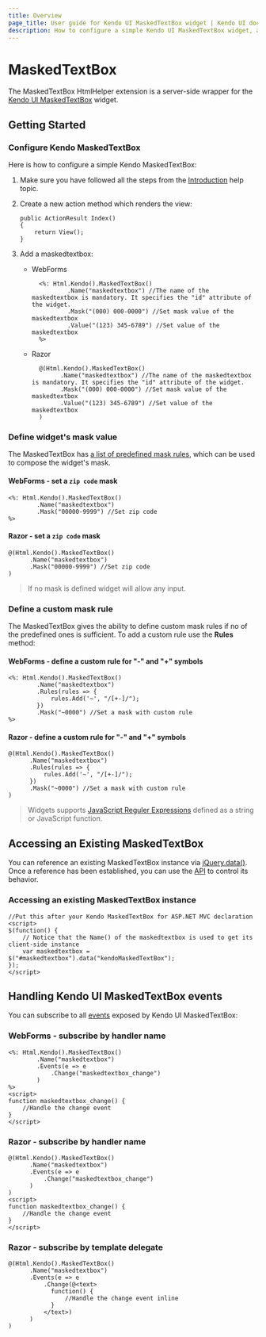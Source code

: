 ```yaml
---
title: Overview
page_title: User guide for Kendo UI MaskedTextBox widget | Kendo UI documentation
description: How to configure a simple Kendo UI MaskedTextBox widget, add MaskedTextBox, handle events to control widget's behavior.
---
```


# MaskedTextBox

The MaskedTextBox HtmlHelper extension is a server-side wrapper for the [Kendo UI MaskedTextBox](/api/web/maskedtextbox) widget.

## Getting Started

### Configure Kendo MaskedTextBox

Here is how to configure a simple Kendo MaskedTextBox:

1.  Make sure you have followed all the steps from the [Introduction](/aspnet-mvc/introduction) help topic.

2.  Create a new action method which renders the view:

        public ActionResult Index()
        {
            return View();
        }
3.  Add a maskedtextbox:
    - WebForms

            <%: Html.Kendo().MaskedTextBox()
                    .Name("maskedtextbox") //The name of the maskedtextbox is mandatory. It specifies the "id" attribute of the widget.
                    .Mask("(000) 000-0000") //Set mask value of the maskedtextbox
                    .Value("(123) 345-6789") //Set value of the maskedtextbox
            %>
    - Razor

            @(Html.Kendo().MaskedTextBox()
                  .Name("maskedtextbox") //The name of the maskedtextbox is mandatory. It specifies the "id" attribute of the widget.
                  .Mask("(000) 000-0000") //Set mask value of the maskedtextbox
                  .Value("(123) 345-6789") //Set value of the maskedtextbox
            )

### Define widget's mask value

The MaskedTextBox has [a list of predefined mask rules](/web/maskedtextbox/overview#predefined-mask-rules),
which can be used to compose the widget's mask.

#### WebForms - set a `zip code` mask

    <%: Html.Kendo().MaskedTextBox()
            .Name("maskedtextbox")
            .Mask("00000-9999") //Set zip code
    %>

#### Razor - set a `zip code` mask

    @(Html.Kendo().MaskedTextBox()
          .Name("maskedtextbox")
          .Mask("00000-9999") //Set zip code
    )

> If no mask is defined widget will allow any input.

### Define a custom mask rule

The MaskedTextBox gives the ability to define custom mask rules if no of the predefined ones is sufficient.
To add a custom rule use the **Rules** method:

#### WebForms - define a custom rule for "-" and "+" symbols

    <%: Html.Kendo().MaskedTextBox()
            .Name("maskedtextbox")
            .Rules(rules => {
                rules.Add('~', "/[+-]/");
            })
            .Mask("~0000") //Set a mask with custom rule
    %>

#### Razor - define a custom rule for "-" and "+" symbols

    @(Html.Kendo().MaskedTextBox()
          .Name("maskedtextbox")
          .Rules(rules => {
              rules.Add('~', "/[+-]/");
          })
          .Mask("~0000") //Set a mask with custom rule
    )

> Widgets supports [JavaScript Reguler Expressions](https://developer.mozilla.org/en-US/docs/Web/JavaScript/Guide/Regular_Expressions)
defined as a string or JavaScript function.

## Accessing an Existing MaskedTextBox

You can reference an existing MaskedTextBox instance via [jQuery.data()](http://api.jquery.com/jQuery.data/).
Once a reference has been established, you can use the [API](/api/web/maskedtextbox#methods) to control its behavior.


### Accessing an existing MaskedTextBox instance

    //Put this after your Kendo MaskedTextBox for ASP.NET MVC declaration
    <script>
    $(function() {
        // Notice that the Name() of the maskedtextbox is used to get its client-side instance
        var maskedtextbox = $("#maskedtextbox").data("kendoMaskedTextBox");
    });
    </script>


## Handling Kendo UI MaskedTextBox events

You can subscribe to all [events](/api/web/maskedtextbox#events) exposed by Kendo UI MaskedTextBox:

### WebForms - subscribe by handler name

    <%: Html.Kendo().MaskedTextBox()
            .Name("maskedtextbox")
            .Events(e => e
                .Change("maskedtextbox_change")
            )
    %>
    <script>
    function maskedtextbox_change() {
        //Handle the change event
    }
    </script>


### Razor - subscribe by handler name

    @(Html.Kendo().MaskedTextBox()
          .Name("maskedtextbox")
          .Events(e => e
              .Change("maskedtextbox_change")
          )
    )
    <script>
    function maskedtextbox_change() {
        //Handle the change event
    }
    </script>


### Razor - subscribe by template delegate

    @(Html.Kendo().MaskedTextBox()
          .Name("maskedtextbox")
          .Events(e => e
              .Change(@<text>
                function() {
                    //Handle the change event inline
                }
              </text>)
          )
    )

